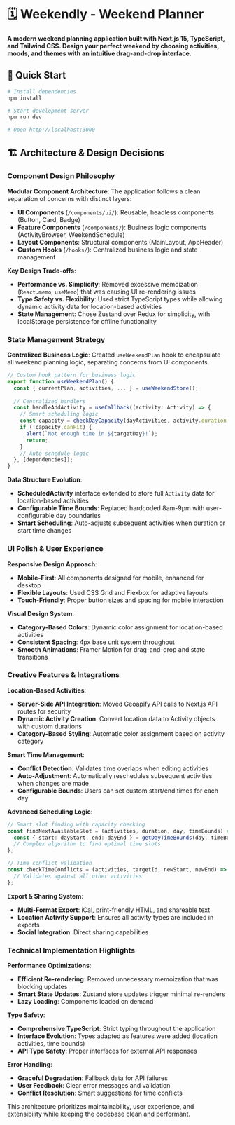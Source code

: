 # 🗓️ Weekendly - Weekend Planner

**A modern weekend planning application built with Next.js 15, TypeScript, and Tailwind CSS. Design your perfect weekend by choosing activities, moods, and themes with an intuitive drag-and-drop interface.**

## 🚀 Quick Start

```bash
# Install dependencies
npm install

# Start development server
npm run dev

# Open http://localhost:3000
```

## 🏗️ Architecture & Design Decisions

### Component Design Philosophy

**Modular Component Architecture**: The application follows a clean separation of concerns with distinct layers:

- **UI Components** (`/components/ui/`): Reusable, headless components (Button, Card, Badge)
- **Feature Components** (`/components/`): Business logic components (ActivityBrowser, WeekendSchedule)
- **Layout Components**: Structural components (MainLayout, AppHeader)
- **Custom Hooks** (`/hooks/`): Centralized business logic and state management

**Key Design Trade-offs**:
- **Performance vs. Simplicity**: Removed excessive memoization (`React.memo`, `useMemo`) that was causing UI re-rendering issues
- **Type Safety vs. Flexibility**: Used strict TypeScript types while allowing dynamic activity data for location-based activities
- **State Management**: Chose Zustand over Redux for simplicity, with localStorage persistence for offline functionality

### State Management Strategy

**Centralized Business Logic**: Created `useWeekendPlan` hook to encapsulate all weekend planning logic, separating concerns from UI components.

```typescript
// Custom hook pattern for business logic
export function useWeekendPlan() {
  const { currentPlan, activities, ... } = useWeekendStore();
  
  // Centralized handlers
  const handleAddActivity = useCallback((activity: Activity) => {
    // Smart scheduling logic
    const capacity = checkDayCapacity(dayActivities, activity.duration, targetDay, timeBounds);
    if (!capacity.canFit) {
      alert(`Not enough time in ${targetDay}!`);
      return;
    }
    // Auto-schedule logic
  }, [dependencies]);
}
```

**Data Structure Evolution**: 
- **ScheduledActivity** interface extended to store full `Activity` data for location-based activities
- **Configurable Time Bounds**: Replaced hardcoded 8am-9pm with user-configurable day boundaries
- **Smart Scheduling**: Auto-adjusts subsequent activities when duration or start time changes

### UI Polish & User Experience

**Responsive Design Approach**:
- **Mobile-First**: All components designed for mobile, enhanced for desktop
- **Flexible Layouts**: Used CSS Grid and Flexbox for adaptive layouts
- **Touch-Friendly**: Proper button sizes and spacing for mobile interaction

**Visual Design System**:
- **Category-Based Colors**: Dynamic color assignment for location-based activities
- **Consistent Spacing**: 4px base unit system throughout
- **Smooth Animations**: Framer Motion for drag-and-drop and state transitions

### Creative Features & Integrations

**Location-Based Activities**:
- **Server-Side API Integration**: Moved Geoapify API calls to Next.js API routes for security
- **Dynamic Activity Creation**: Convert location data to Activity objects with custom durations
- **Category-Based Styling**: Automatic color assignment based on activity category

**Smart Time Management**:
- **Conflict Detection**: Validates time overlaps when editing activities
- **Auto-Adjustment**: Automatically reschedules subsequent activities when changes are made
- **Configurable Bounds**: Users can set custom start/end times for each day

**Advanced Scheduling Logic**:
```typescript
// Smart slot finding with capacity checking
const findNextAvailableSlot = (activities, duration, day, timeBounds) => {
  const { start: dayStart, end: dayEnd } = getDayTimeBounds(day, timeBounds);
  // Complex algorithm to find optimal time slots
};

// Time conflict validation
const checkTimeConflicts = (activities, targetId, newStart, newEnd) => {
  // Validates against all other activities
};
```

**Export & Sharing System**:
- **Multi-Format Export**: iCal, print-friendly HTML, and shareable text
- **Location Activity Support**: Ensures all activity types are included in exports
- **Social Integration**: Direct sharing capabilities

### Technical Implementation Highlights

**Performance Optimizations**:
- **Efficient Re-rendering**: Removed unnecessary memoization that was blocking updates
- **Smart State Updates**: Zustand store updates trigger minimal re-renders
- **Lazy Loading**: Components loaded on demand

**Type Safety**:
- **Comprehensive TypeScript**: Strict typing throughout the application
- **Interface Evolution**: Types adapted as features were added (location activities, time bounds)
- **API Type Safety**: Proper interfaces for external API responses

**Error Handling**:
- **Graceful Degradation**: Fallback data for API failures
- **User Feedback**: Clear error messages and validation
- **Conflict Resolution**: Smart suggestions for time conflicts

This architecture prioritizes maintainability, user experience, and extensibility while keeping the codebase clean and performant.
